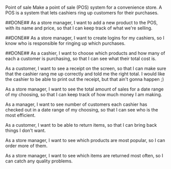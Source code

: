Point of sale
Make a point of sale (POS) system for a convenience store. A POS is a system that lets cashiers ring up customers for their purchases.

##DONE## As a store manager, I want to add a new product to the POS, with its name and price, so that I can keep track of what we're selling.

##DONE## As a store manager, I want to create logins for my cashiers, so I know who is responsible for ringing up which purchases.

##DONE## As a cashier, I want to choose which products and how many of each a customer is purchasing, so that I can see what their total cost is.

As a customer, I want to see a receipt on the screen, so that I can make sure that the cashier rang me up correctly and told me the right total. I would like the cashier to be able to print out the receipt, but that ain't gonna happen ;)

As a store manager, I want to see the total amount of sales for a date range of my choosing, so that I can keep track of how much money I am making.

As a manager, I want to see number of customers each cashier has checked out in a date range of my choosing, so that I can see who is the most efficient.

As a customer, I want to be able to return items, so that I can bring back things I don't want.

As a store manager, I want to see which products are most popular, so I can order more of them.

As a store manager, I want to see which items are returned most often, so I can catch any quality problems.
